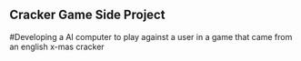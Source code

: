 ## Cracker Game Side Project
#Developing a AI computer to play against a user in a game that came from an english x-mas cracker
